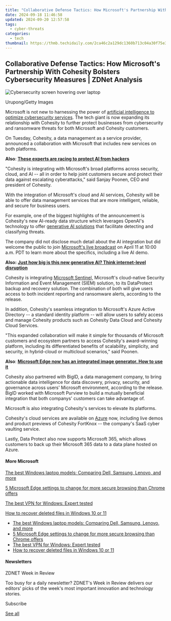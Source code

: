 ```yaml
---
title: "Collaborative Defense Tactics: How Microsoft's Partnership With Cohesity Bolsters Cybersecurity Measures | ZDNet Analysis"
date: 2024-09-18 11:46:58
updated: 2024-09-20 12:57:58
tags:
  - cyber-threats
categories:
  - tech
thumbnail: https://thmb.techidaily.com/2ca46c2a129dc1360b713c04a30f75e3e36c2cb0f971400d44a0a7430d69515d.jpg
---
```


## Collaborative Defense Tactics: How Microsoft's Partnership With Cohesity Bolsters Cybersecurity Measures | ZDNet Analysis

![Cybersecurity screen hovering over laptop](https://www.zdnet.com/a/img/resize/462f4cc671b68df5194a8d877a350284058688be/2023/04/10/91abce47-0046-4fc8-bdb6-4d86857ed5f8/gettyimages-1400359666-1.jpg?auto=webp&width=1280)

Urupong/Getty Images

Microsoft is not new to harnessing the power of [artificial intelligence to optimize cybersecurity services](https://www.zdnet.com/article/microsoft-security-copilot-harnesses-ai-to-give-superpowers-to-cybersecurity-fighters/). The tech giant is now expanding its relationship with Cohesity to further protect businesses from cybersecurity and ransomware threats for both Microsoft and Cohesity customers.

On Tuesday, Cohesity, a data management as a service provider, announced a collaboration with Microsoft that includes new services on both platforms. 

**Also**: [**These experts are racing to protect AI from hackers**](https://www.zdnet.com/in-depth/innovation/these-experts-are-racing-to-protect-ai-from-hackers-time-is-running-out/)

"Cohesity is integrating with Microsoft's broad platforms across security, cloud, and AI -- all in order to help joint customers secure and protect their data against escalating cyberattacks," said Sanjay Poonen, CEO and president of Cohesity. 

With the integration of Microsoft's cloud and AI services, Cohesity will be able to offer data management services that are more intelligent, reliable, and secure for business users. 

For example, one of the biggest highlights of the announcement is Cohesity's new AI-ready data structure which leverages OpenAI's technology to offer [generative AI solutions](https://www.zdnet.com/article/what-is-generative-ai-and-why-is-it-so-popular-heres-everything-you-need-to-know/) that facilitate detecting and classifying threats. 

The company did not disclose much detail about the AI integration but did welcome the public to join [Microsoft's live broadcast](https://events.cohesity.com/spotlightonsecurity%5Fmicrosoft) on April 11 at 10:00 a.m. PDT to learn more about the specifics, including a live AI demo. 

**Also:** [**Just how big is this new generative AI? Think internet-level disruption**](https://www.zdnet.com/article/just-how-big-is-this-new-generative-ai-think-internet-level-disruption/)

Cohesity is integrating [Microsoft Sentinel,](https://www.zdnet.com/article/microsofts-new-cloud-security-tools-aim-to-reduce-alert-fatigue/) Microsoft's cloud-native Security Information and Event Management (SIEM) solution, to its DataProtect backup and recovery solution. The combination of both will give users access to both incident reporting and ransomware alerts, according to the release. 

In addition, Cohesity's seamless integration to Microsoft's Azure Active Directory -- a standard identity platform -- will allow users to safely access and manage Cohesity products such as Cohesity Data Cloud and Cohesity Cloud Services. 

"This expanded collaboration will make it simple for thousands of Microsoft customers and ecosystem partners to access Cohesity's award-winning platform, including its differentiated benefits of scalability, simplicity, and security, in hybrid-cloud or multicloud scenarios," said Poonen. 

**Also**: [**Microsoft Edge now has an integrated image generator. How to use it**](https://www.zdnet.com/article/microsoft-edge-now-has-an-integrated-image-generator-heres-how-you-can-use-it/)

Cohesity also partnered with BigID, a data management company, to bring actionable data intelligence for data discovery, privacy, security, and governance across users' Microsoft environment, according to the release. BigID worked with Microsoft Purview to build a mutually beneficial integration that both companys' customers can take advantage of. 

Microsoft is also integrating Cohesity's services to elevate its platforms. 

Cohesity's cloud services are available on [Azure](https://www.zdnet.com/article/microsoft-azure-everything-you-need-to-know/) now, including live demos and product previews of Cohesity FortKnox -- the company's SaaS cyber vaulting service. 

Lastly, Data Protect also now supports Microsoft 365, which allows customers to back up their Microsoft 365 data to a data plane hosted on Azure. 

#### More Microsoft

[The best Windows laptop models: Comparing Dell, Samsung, Lenovo, and more](https://www.zdnet.com/article/best-windows-laptop/ "The best Windows laptop models: Comparing Dell, Samsung, Lenovo, and more")

[5 Microsoft Edge settings to change for more secure browsing than Chrome offers](https://www.zdnet.com/article/5-microsoft-edge-settings-to-change-for-more-secure-browsing-than-chrome-offers/ "5 Microsoft Edge settings to change for more secure browsing than Chrome offers")

[The best VPN for Windows: Expert tested](https://www.zdnet.com/article/best-vpn-for-windows-pc/ "The best VPN for Windows: Expert tested")

[How to recover deleted files in Windows 10 or 11](https://www.zdnet.com/article/how-to-recover-deleted-files-in-windows-10-or-11/ "How to recover deleted files in Windows 10 or 11")

* [The best Windows laptop models: Comparing Dell, Samsung, Lenovo, and more](https://www.zdnet.com/article/best-windows-laptop/ "The best Windows laptop models: Comparing Dell, Samsung, Lenovo, and more")
* [5 Microsoft Edge settings to change for more secure browsing than Chrome offers](https://www.zdnet.com/article/5-microsoft-edge-settings-to-change-for-more-secure-browsing-than-chrome-offers/ "5 Microsoft Edge settings to change for more secure browsing than Chrome offers")
* [The best VPN for Windows: Expert tested](https://www.zdnet.com/article/best-vpn-for-windows-pc/ "The best VPN for Windows: Expert tested")
* [How to recover deleted files in Windows 10 or 11](https://www.zdnet.com/article/how-to-recover-deleted-files-in-windows-10-or-11/ "How to recover deleted files in Windows 10 or 11")

#### Newsletters

ZDNET Week in Review

Too busy for a daily newsletter? ZDNET's Week in Review delivers our editors' picks of the week's most important innovation and technology stories.

 Subscribe

[See all](https://www.zdnet.com/newsletters/)

<ins class="adsbygoogle"
     style="display:block"
     data-ad-format="autorelaxed"
     data-ad-client="ca-pub-7571918770474297"
     data-ad-slot="1223367746"></ins>



<ins class="adsbygoogle"
     style="display:block"
     data-ad-client="ca-pub-7571918770474297"
     data-ad-slot="8358498916"
     data-ad-format="auto"
     data-full-width-responsive="true"></ins>
